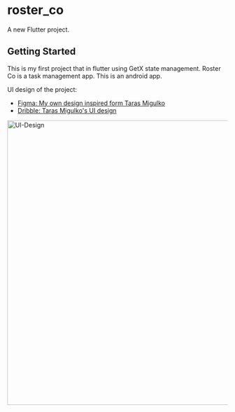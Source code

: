# roster_co

A new Flutter project.

## Getting Started

This is my first project that in flutter using GetX state management. Roster Co is a task management app. This is an android app.

UI design of the project:

- [Figma: My own design inspired form Taras Migulko](https://lnkd.in/g7B8PWmf)
- [Dribble: Taras Migulko's UI design](https://lnkd.in/gixKy6EM)


 <img alt="UI-Design" src="https://github.com/LukaMel-B/Roster-Co/blob/main/assets/ui_design.png?raw=true" width="800" height="650" />

